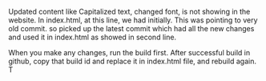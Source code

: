 Updated content like Capitalized text, changed font, is not showing in the website. 
In index.html, at this line,  <script type="module" src="https://esm.sh/gh/myctxxposts/PromptGenerator@edb92c8/index.tsx?v=1717001122334"></script>
we had  <script type="module" src="https://esm.sh/gh/myctxxposts/PromptGenerator@main/index.tsx?v=1717001122334"></script> initially. This was pointing to very old commit. 
so picked up the latest commit which had all the new changes and used it in index.html as showed in second line. 

When you make any changes, run the build first. 
After successful build in github, copy that build id and replace it in index.html file, and rebuild again. 
T
